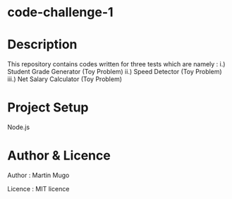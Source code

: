 # code-challenge-1

# Description

This repository contains codes written for three tests which are namely : 
i.)   Student Grade Generator (Toy Problem)
ii.)  Speed Detector (Toy Problem)
iii.) Net Salary Calculator (Toy Problem)

# Project Setup

Node.js

# Author & Licence

Author : Martin Mugo

Licence : MIT licence
